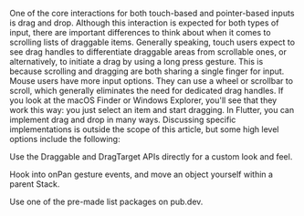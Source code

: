 One of the core interactions for both touch-based and
pointer-based inputs is drag and drop. Although this
interaction is expected for both types of input,
there are important differences to think about when
it comes to scrolling lists of draggable items.
Generally speaking, touch users expect to see drag handles
to differentiate draggable areas from scrollable ones,
or alternatively, to initiate a drag by using a long
press gesture. This is because scrolling and dragging
are both sharing a single finger for input.
Mouse users have more input options. They can use a wheel
or scrollbar to scroll, which generally eliminates the need
for dedicated drag handles. If you look at the macOS
Finder or Windows Explorer, you'll see that they work
this way: you just select an item and start dragging.
In Flutter, you can implement drag and drop in many ways.
Discussing specific implementations is outside
the scope of this article, but some high level options
include the following:


Use the Draggable and DragTarget APIs
  directly for a custom look and feel.


Hook into onPan gesture events,
  and move an object yourself within a parent Stack.


Use one of the pre-made list packages on pub.dev.
